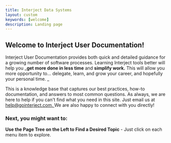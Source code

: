 ```yaml
---
title: Interject Data Systems
layout: custom
keywords: [welcome]
description: Landing page
---
```

  


##  Welcome to Interject User Documentation! 
Interject User Documentation provides both quick and detailed guidance for a growing number of software processes. Learning Interject tools better will help you _**get more done in less time** and **simplify work.** This will allow you more opportunity to... delegate, learn, and grow your career, and hopefully your personal time. _

This is a knowledge base that captures our best practices, how-to documentation, and answers to most common questions. As always, we are here to help if you can't find what you need in this site. Just email us at [ help@gointerject.com. ](mailto:help@gointerject.com.) We are also happy to connect with you directly! 


###  Next, you might want to: 

**Use the Page Tree on the Left to Find a Desired Topic** \- Just click on each menu item to explore. 

  

